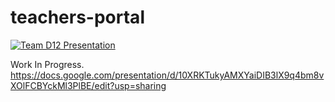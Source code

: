 # teachers-portal
[![Team D12 Presentation](https://img.youtube.com/vi/2PoR4fR8Wjc/0.jpg)](https://www.youtube.com/watch?v=2PoR4fR8Wjc "Team D12 Presentation")

Work In Progress.
https://docs.google.com/presentation/d/10XRKTukyAMXYaiDIB3lX9q4bm8vXOlFCBYckMl3PlBE/edit?usp=sharing
